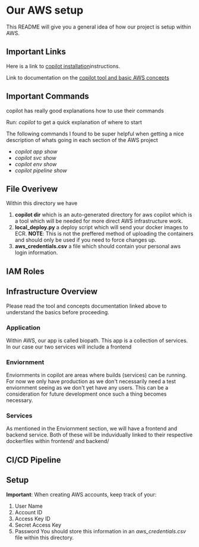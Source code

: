 
# Our AWS setup 
This README will give you a general idea of how our project is setup within AWS.

## Important Links
Here is a link to [copilot installation](https://docs.aws.amazon.com/AmazonECS/latest/developerguide/AWS_Copilot.html)instructions.

Link to documentation on the [copilot tool and basic AWS concepts](https://aws.github.io/copilot-cli/docs/overview/)

## Important Commands
copilot has really good explanations how to use their commands 

Run: *copilot* to get a quick explanation of where to start

The following commands I found to be super helpful when getting a nice description of whats going in each section of the AWS project
- *copilot app show*
- *copilot svc show*
- *copilot env show*
- *copilot pipeline show*


## File Overivew
Within this directory we have 
1. **copilot dir** which is an auto-generated directory for aws copilot which is a tool which will be needed for more direct AWS infrastructure work. 
1. **local_deploy.py** a deploy script which will send your docker images to ECR. **NOTE**: This is not the preffered method of uploading the containers and should only be used if you need to force changes up. 
1. **aws_credentials.csv** a file which should contain your personal aws login information.

## IAM Roles


## Infrastructure Overview
Please read the tool and concepts documentation linked above to understand the basics before proceeding.

### Application
Within AWS, our app is called biopath. This app is a collection of services. In our case our two services will include a frontend

### Enviornment
Enviornments in copilot are areas where builds (services) can be running. For now we only have production as we don't necessarily need a test enviornment seeing as we don't yet have any users. This can be a consideration for future development once such a thing becomes necessary.

### Services
As mentioned in the Enviornment section, we will have a frontend and backend service. Both of these will be induvidually linked to their respective dockerfiles within frontend/ and backend/

## CI/CD Pipeline


## Setup 
**Important**: When creating AWS accounts, keep track of your:
1. User Name
1. Account ID
1. Access Key ID
1. Secret Access Key
1. Password
You should store this information in an *aws_credentials.csv* file within this directory.


